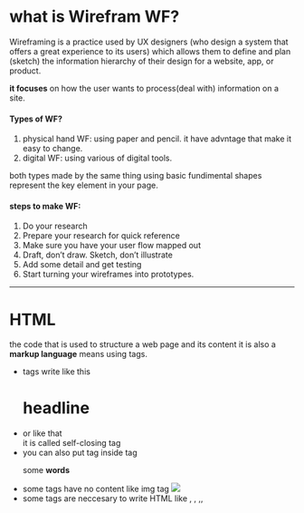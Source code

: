 # what is Wirefram WF?
Wireframing is a practice used by UX designers (who design a system that offers a great experience to its users) which allows them to define and plan (sketch) the information hierarchy of their design for a website, app, or product. 

**it focuses**  on how the user wants to process(deal with) information on a site.

#### Types of WF?
1. physical hand WF: using paper and pencil. it have advntage that make it easy to change.
2. digital WF: using various of digital tools.

both types made by the same thing using basic fundimental shapes represent the key element in your page.

#### steps to make WF:
1. Do your research
2. Prepare your research for quick reference
3. Make sure you have your user flow mapped out
4. Draft, don’t draw. Sketch, don’t illustrate
5. Add some detail and get testing
6. Start turning your wireframes into prototypes.
------------------------------------------------------------

# HTML

the code that is used to structure a web page and its content it is also a **markup language** means using tags.

- tags write like this   <h1> headline </h1>
- or like that    <br/> it is called self-closing tag
- you can also put tag inside tag     <p> some <b>words</b> </p>
- some tags have no content like img tag <img src="linke of img" />
- some tags are neccesary to write HTML like <!DOCTYPE html>   ,<html> , <head> ,<body>,<title>


**SOME EXAMPLES**:

the symbol| syntax | example
----------|--------|--------
bold|<b>  </b>| <b>bold  </b>
italic|<i>  </i>  | <i> italic </i>
-----------------------------------------------------------

# Semantics

Semantics refers to the meaning of a piece of code

### Semantics in JavaScript
consider a function that takes a string parameter and return an element

### Semantics in CSS
consider styling a list with elements representing different types of fruits

### Semantics in HTML
the <h1> element is a semantic element, which gives the text it wraps around the role (or meaning) of "a top level heading on your page."

#### *Some of the benefits from writing semantic markup are as follows:

- Search engines will consider its contents as important keywords to influence the page's search rankings (see SEO)
- Screen readers can use it as a signpost to help visually impaired users navigate a page
- Finding blocks of meaningful code is significantly easier than searching through endless divs with or without semantic or namespaced classes
- Suggests to the developer the type of data that will be populated
- Semantic naming mirrors proper custom element/component naming


### some Semantic element:
- <article>
- <aside>
- <details>
- <footer>
- <header>
- <main>


